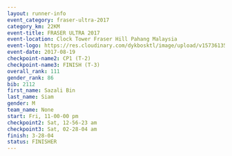 ```yaml
---
layout: runner-info 
event_category: fraser-ultra-2017 
category_km: 22KM 
event-title: FRASER ULTRA 2017 
event-location: Clock Tower Fraser Hill Pahang Malaysia 
event-logo: https://res.cloudinary.com/dykbosktl/image/upload/v1573613535/Logo/logo_mfst7w.jpg 
event-date: 2017-08-19 
checkpoint-name2: CP1 (T-2) 
checkpoint-name3: FINISH (T-3) 
overall_rank: 111
gender_rank: 86
bib: 2112
first_name: Sazali Bin
last_name: Siam
gender: M
team_name: None
start: Fri, 11-00-00 pm
checkpoint2: Sat, 12-56-23 am
checkpoint3: Sat, 02-28-04 am
finish: 3-28-04
status: FINISHER
---
```

